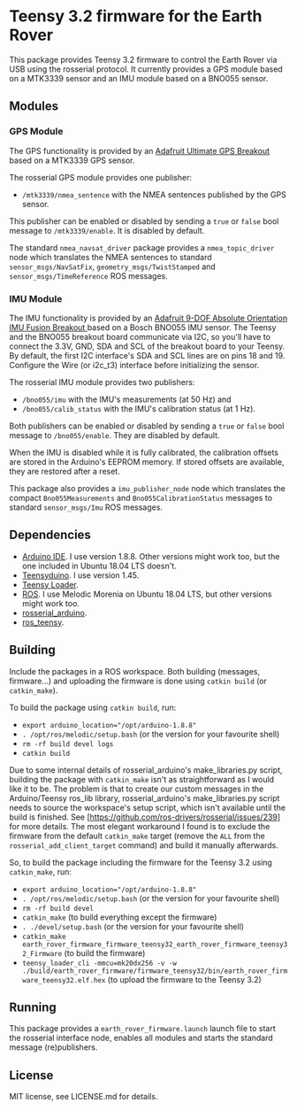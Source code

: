 # Teensy 3.2 firmware for the Earth Rover

This package provides Teensy 3.2 firmware to control the Earth Rover via USB using the rosserial protocol. It currently provides a GPS module based on a MTK3339 sensor and an IMU module based on a BNO055 sensor.


## Modules

### GPS Module

The GPS functionality is provided by an [Adafruit Ultimate GPS Breakout](https://www.adafruit.com/product/746) based on a MTK3339 GPS sensor.

The rosserial GPS module provides one publisher:

- `/mtk3339/nmea_sentence` with the NMEA sentences published by the GPS sensor.

This publisher can be enabled or disabled by sending a `true` or `false` bool message to `/mtk3339/enable`. It is disabled by default.

The standard `nmea_navsat_driver` package provides a `nmea_topic_driver` node which translates the NMEA sentences to standard `sensor_msgs/NavSatFix`, `geometry_msgs/TwistStamped` and `sensor_msgs/TimeReference` ROS messages.


### IMU Module

The IMU functionality is provided by an [Adafruit 9-DOF Absolute Orientation IMU Fusion Breakout ](https://www.adafruit.com/product/2472) based on a Bosch BNO055 IMU sensor. The Teensy and the BNO055 breakout board communicate via I2C, so you'll have to connect the 3.3V, GND, SDA and SCL of the breakout board to your Teensy. By default, the first I2C interface's SDA and SCL lines are on pins 18 and 19. Configure the Wire (or i2c_t3) interface before initializing the sensor.

The rosserial IMU module provides two publishers:

- `/bno055/imu` with the IMU's measurements (at 50 Hz) and
- `/bno055/calib_status` with the IMU's calibration status (at 1 Hz).

Both publishers can be enabled or disabled by sending a `true` or `false` bool message to `/bno055/enable`. They are disabled by default.

When the IMU is disabled while it is fully calibrated, the calibration offsets are stored in the Arduino's EEPROM memory. If stored offsets are available, they are restored after a reset.

This package also provides a `imu_publisher_node` node which translates the compact `Bno055Measurements` and `Bno055CalibrationStatus` messages to standard `sensor_msgs/Imu` ROS messages.


## Dependencies

- [Arduino IDE](https://www.arduino.cc/en/Main/Software). I use version 1.8.8. Other versions might work too, but the one included in Ubuntu 18.04 LTS doesn't.
- [Teensyduino](https://www.pjrc.com/teensy/td_download.html). I use version 1.45.
- [Teensy Loader](https://www.pjrc.com/teensy/loader_cli.html).
- [ROS](http://www.ros.org/). I use Melodic Morenia on Ubuntu 18.04 LTS, but other versions might work too.
- [rosserial_arduino](http://wiki.ros.org/rosserial_arduino).
- [ros_teensy](https://github.com/mcgill-robotics/ros-teensy).


## Building

Include the packages in a ROS workspace. Both building (messages, firmware...) and uploading the firmware is done using `catkin build` (or `catkin_make`).

To build the package using `catkin build`, run:

- `export arduino_location="/opt/arduino-1.8.8"`
- `. /opt/ros/melodic/setup.bash` (or the version for your favourite shell)
- `rm -rf build devel logs`
- `catkin build`

Due to some internal details of rosserial_arduino's make_libraries.py script, building the package with `catkin_make` isn't as straightforward as I would like it to be. The problem is that to create our custom messages in the Arduino/Teensy ros_lib library, rosserial_arduino's make_libraries.py script needs to source the workspace's setup script, which isn't available until the build is finished. See [https://github.com/ros-drivers/rosserial/issues/239] for more details. 
The most elegant workaround I found is to exclude the firmware from the default `catkin_make` target (remove the `ALL` from the `rosserial_add_client_target` command) and build it manually afterwards.

So, to build the package including the firmware for the Teensy 3.2 using `catkin_make`, run:

- `export arduino_location="/opt/arduino-1.8.8"`
- `. /opt/ros/melodic/setup.bash` (or the version for your favourite shell)
- `rm -rf build devel`
- `catkin_make` (to build everything except the firmware)
- `. ./devel/setup.bash` (or the version for your favourite shell)
- `catkin_make earth_rover_firmware_firmware_teensy32_earth_rover_firmware_teensy32_Firmware` (to build the firmware)
- `teensy_loader_cli -mmcu=mk20dx256 -v -w ./build/earth_rover_firmware/firmware_teensy32/bin/earth_rover_firmware_teensy32.elf.hex` (to upload the firmware to the Teensy 3.2)


## Running

This package provides a `earth_rover_firmware.launch` launch file to start the rosserial interface node, enables all modules and starts the standard message (re)publishers.


## License

MIT license, see LICENSE.md for details.
